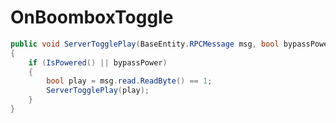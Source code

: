 <Badge type="danger" text="Carbon Compatible"/><Badge type="warning" text="Oxide Compatible"/>
# OnBoomboxToggle
```csharp
public void ServerTogglePlay(BaseEntity.RPCMessage msg, bool bypassPower = false)
{
	if (IsPowered() || bypassPower)
	{
		bool play = msg.read.ReadByte() == 1;
		ServerTogglePlay(play);
	}
}

```

